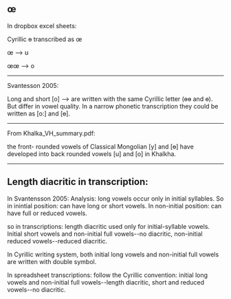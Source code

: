 ## œ

In dropbox excel sheets: 

Cyrillic ɵ transcribed as œ

œ --> ʊ

œœ --> o

---

Svantesson 2005:

Long and short [o] --> are written with the same Cyrillic letter (ɵɵ and ɵ). But differ in vowel quality. In a narrow phonetic transcription they could be written as [o:] and [ɵ].

---

From Khalka_VH_summary.pdf:

the front- rounded vowels of Classical Mongolian [y] and [ɵ] have developed into back rounded vowels [u] and [o] in Khalkha.

---




## Length diacritic in transcription:
In Svantensson 2005: 
Analysis: long vowels occur only in initial syllables. So in inintial position: can have long or short vowels. In non-initial position: can have full or reduced vowels.

so in transcriptions: length diacritic used only for initial-syllable vowels. Initial short vowels and non-initial full vowels--no diacritic, non-initial reduced vowels--reduced diacritic.

In Cyrillic writing system, both initial long vowels and non-initial full vowels are written with double symbol.

In spreadsheet transcriptions: follow the Cyrillic convention: initial long vowels and non-initial full vowels--length diacritic, short and reduced vowels--no diacritic.